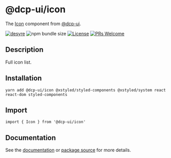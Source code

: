 # @dcp-ui/icon

The [Icon](https://design.cloud.renault-digital.com/components/icon) component from [@dcp-ui](https://design.cloud.renault-digital.com).

[![desyre](https://img.shields.io/badge/desyre----orange)](https://design-system.gitlab-pages.dt.renault.com/desyre/landing-page) ![npm bundle size](https://img.shields.io/bundlephobia/minzip/@dcp-ui/icon) [![License](https://img.shields.io/badge/licence-MIT-green)](https://design.cloud.renault-digital.com/licence) [![PRs Welcome](https://img.shields.io/badge/PRs-welcome-green.svg)](https://design.cloud.renault-digital.com/contribute)

## Description

Full icon list.

## Installation

    yarn add @dcp-ui/icon @xstyled/styled-components @xstyled/system react react-dom styled-components

## Import

    import { Icon } from '@dcp-ui/icon'

## Documentation

See the [documentation](https://design.cloud.renault-digital.com/components/icon) or [package source](https://gitlabee.dt.renault.com/digital-cloud-platform/fronts/design.cloud.renault-digital.com/-/blob/master/packages/components/Icon) for more details.

